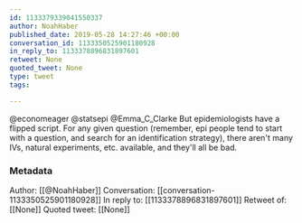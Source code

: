 ```yaml
---
id: 1133379339041550337
author: NoahHaber
published_date: 2019-05-28 14:27:46 +00:00
conversation_id: 1133350525901180928
in_reply_to: 1133378896831897601
retweet: None
quoted_tweet: None
type: tweet
tags:

---
```


@economeager @statsepi @Emma_C_Clarke But epidemiologists have a flipped script. For any given question (remember, epi people tend to start with a question, and search for an identification strategy), there aren't many IVs, natural experiments, etc. available, and they'll all be bad.

### Metadata

Author: [[@NoahHaber]]
Conversation: [[conversation-1133350525901180928]]
In reply to: [[1133378896831897601]]
Retweet of: [[None]]
Quoted tweet: [[None]]
